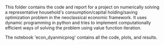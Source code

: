 This folder contains the code and report for a project on numerically solving a representative household's consumption/capital holding/saving optimization problem in the neoclassical economic framework. It uses dynamic programming in python and tries to implement computationally efficient ways of solving the problem using value function iteration. 

The notebook 'econ_dyanmicprog' contains all the code, plots, and results. 
